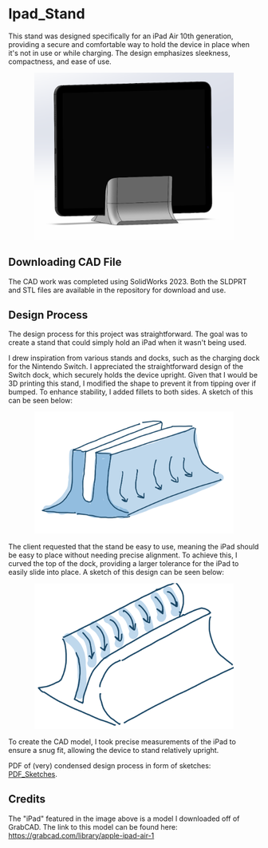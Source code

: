 # Ipad_Stand

This stand was designed specifically for an iPad Air 10th generation, providing a secure and comfortable way to hold the device in place when it's not in use or while charging. The design emphasizes sleekness, compactness, and ease of use.

<p align="center">
  <img src="Stand_ASSEM.png" alt="ASSEMBLY" width="400"/>
</p>

## Downloading CAD File
The CAD work was completed using SolidWorks 2023. Both the SLDPRT and STL files are available in the repository for download and use.

## Design Process
The design process for this project was straightforward. The goal was to create a stand that could simply hold an iPad when it wasn't being used.

I drew inspiration from various stands and docks, such as the charging dock for the Nintendo Switch. I appreciated the straightforward design of the Switch dock, which securely holds the device upright. Given that I would be 3D printing this stand, I modified the shape to prevent it from tipping over if bumped. To enhance stability, I added fillets to both sides. A sketch of this can be seen below:

<p align="center">
  <img src="iPad_D1.jpg" alt="Design 1" width="400"/>
</p>

The client requested that the stand be easy to use, meaning the iPad should be easy to place without needing precise alignment. To achieve this, I curved the top of the dock, providing a larger tolerance for the iPad to easily slide into place. A sketch of this design can be seen below:

<p align="center">
  <img src="iPad_D2.jpg" alt="Design 2" width="400"/>
</p>

To create the CAD model, I took precise measurements of the iPad to ensure a snug fit, allowing the device to stand relatively upright.

PDF of (very) condensed design process in form of sketches: [PDF_Sketches](IPad_Stand.pdf).

## Credits

The "iPad" featured in the image above is a model I downloaded off of GrabCAD. The link to this model can be found here: https://grabcad.com/library/apple-ipad-air-1

